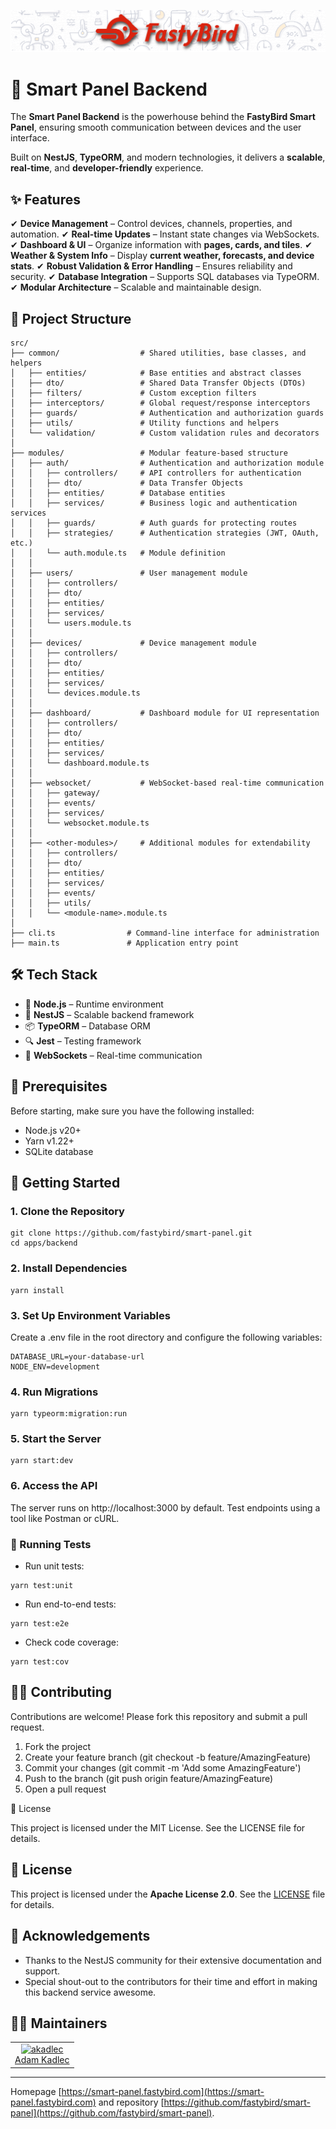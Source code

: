<p align="center">
	<img src="https://github.com/fastybird/.github/blob/main/assets/repo_title.png?raw=true" alt="FastyBird"/>
</p>

# 🚀 Smart Panel Backend

The **Smart Panel Backend** is the powerhouse behind the **FastyBird Smart Panel**, ensuring smooth communication between devices and the user interface.

Built on **NestJS**, **TypeORM**, and modern technologies, it delivers a **scalable**, **real-time**, and **developer-friendly** experience.

## ✨ Features

✔ **Device Management** – Control devices, channels, properties, and automation.
✔ **Real-time Updates** – Instant state changes via WebSockets.
✔ **Dashboard & UI** – Organize information with **pages, cards, and tiles**.
✔ **Weather & System Info** – Display **current weather, forecasts, and device stats**.
✔ **Robust Validation & Error Handling** – Ensures reliability and security.
✔ **Database Integration** – Supports SQL databases via TypeORM.
✔ **Modular Architecture** – Scalable and maintainable design.

## 📂 Project Structure

```plaintext
src/
├── common/                  # Shared utilities, base classes, and helpers
│   ├── entities/            # Base entities and abstract classes
│   ├── dto/                 # Shared Data Transfer Objects (DTOs)
│   ├── filters/             # Custom exception filters
│   ├── interceptors/        # Global request/response interceptors
│   ├── guards/              # Authentication and authorization guards
│   ├── utils/               # Utility functions and helpers
│   └── validation/          # Custom validation rules and decorators
│
├── modules/                 # Modular feature-based structure
│   ├── auth/                # Authentication and authorization module
│   │   ├── controllers/     # API controllers for authentication
│   │   ├── dto/             # Data Transfer Objects
│   │   ├── entities/        # Database entities
│   │   ├── services/        # Business logic and authentication services
│   │   ├── guards/          # Auth guards for protecting routes
│   │   ├── strategies/      # Authentication strategies (JWT, OAuth, etc.)
│   │   └── auth.module.ts   # Module definition
│   │
│   ├── users/               # User management module
│   │   ├── controllers/
│   │   ├── dto/
│   │   ├── entities/
│   │   ├── services/
│   │   └── users.module.ts
│   │
│   ├── devices/             # Device management module
│   │   ├── controllers/
│   │   ├── dto/
│   │   ├── entities/
│   │   ├── services/
│   │   └── devices.module.ts
│   │
│   ├── dashboard/           # Dashboard module for UI representation
│   │   ├── controllers/
│   │   ├── dto/
│   │   ├── entities/
│   │   ├── services/
│   │   └── dashboard.module.ts
│   │
│   ├── websocket/           # WebSocket-based real-time communication
│   │   ├── gateway/
│   │   ├── events/
│   │   ├── services/
│   │   └── websocket.module.ts
│   │
│   ├── <other-modules>/     # Additional modules for extendability
│   │   ├── controllers/
│   │   ├── dto/
│   │   ├── entities/
│   │   ├── services/
│   │   ├── events/
│   │   ├── utils/
│   │   └── <module-name>.module.ts
│
├── cli.ts                # Command-line interface for administration
├── main.ts               # Application entry point
```

## 🛠️ Tech Stack

- 🚀 **Node.js** – Runtime environment
- 🔧 **NestJS** – Scalable backend framework
- 📦 **TypeORM** – Database ORM
- 🔍 **Jest** – Testing framework
- 🔗 **WebSockets** – Real-time communication

## 🚧 Prerequisites

Before starting, make sure you have the following installed:
- Node.js v20+
- Yarn v1.22+
- SQLite database

## 🚀 Getting Started

### 1. Clone the Repository

```shell
git clone https://github.com/fastybird/smart-panel.git
cd apps/backend
```
### 2. Install Dependencies

```shell
yarn install
```

### 3. Set Up Environment Variables

Create a .env file in the root directory and configure the following variables:

```shell
DATABASE_URL=your-database-url
NODE_ENV=development
```

### 4. Run Migrations

```shell
yarn typeorm:migration:run
```

### 5. Start the Server

```shell
yarn start:dev
```

### 6. Access the API

The server runs on http://localhost:3000 by default. Test endpoints using a tool like Postman or cURL.

### 🧪 Running Tests

- Run unit tests:
```shell
yarn test:unit
```

- Run end-to-end tests:
```shell
yarn test:e2e
```

- Check code coverage:
```shell
yarn test:cov
```

## 👨‍💻 Contributing

Contributions are welcome! Please fork this repository and submit a pull request.

1. Fork the project
2. Create your feature branch (git checkout -b feature/AmazingFeature)
3. Commit your changes (git commit -m 'Add some AmazingFeature')
4. Push to the branch (git push origin feature/AmazingFeature)
5. Open a pull request

📄 License

This project is licensed under the MIT License. See the LICENSE file for details.

## 📜 License

This project is licensed under the **Apache License 2.0**. See the [LICENSE](https://github.com/FastyBird/smart-panel/blob/main/LICENSE.md) file for details.

## 🌟 Acknowledgements

- Thanks to the NestJS community for their extensive documentation and support.
- Special shout-out to the contributors for their time and effort in making this backend service awesome.

## 👨‍💻 Maintainers

<table>
	<tbody>
		<tr>
			<td align="center">
				<a href="https://github.com/akadlec">
					<img alt="akadlec" width="80" height="80" src="https://avatars3.githubusercontent.com/u/1866672?s=460&amp;v=4" />
				</a>
				<br>
				<a href="https://github.com/akadlec">Adam Kadlec</a>
			</td>
		</tr>
	</tbody>
</table>

***
Homepage [https://smart-panel.fastybird.com](https://smart-panel.fastybird.com) and
repository [https://github.com/fastybird/smart-panel](https://github.com/fastybird/smart-panel).
